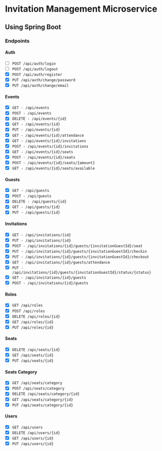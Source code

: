 # Invitation Management Microservice

## Using Spring Boot

### Endpoints
#### Auth
- [ ] `POST /api/auth/login`
- [ ] `POST /api/auth/logout`
- [x] `POST /api/auth/register`
- [x] `PUT /api/auth/change/password`
- [x] `PUT /api/auth/change/email`

#### Events
- [x] `GET - /api/events`
- [x] `POST - /api/events`
- [x] `DELETE - /api/events/{id}`
- [x] `GET - /api/events/{id}`
- [x] `PUT - /api/events/{id}`
- [x] `GET - /api/events/{id}/attendance`
- [x] `GET - /api/events/{id}/invitations`
- [x] `POST - /api/events/{id}/invitations`
- [x] `GET - /api/events/{id}/seats`
- [x] `POST - /api/events/{id}/seats`
- [x] `POST - /api/events/{id}/seats/{amount}`
- [x] `GET - /api/events/{id}/seats/available`

#### Guests
- [x] `GET - /api/guests`
- [x] `POST - /api/guests`
- [x] `DELETE - /api/guests/{id}`
- [x] `GET - /api/guests/{id}`
- [x] `PUT - /api/guests/{id}`

#### Invitations
- [x] `GET - /api/invitations/{id}`
- [x] `PUT - /api/invitations/{id}`
- [x] `POST - /api/invitations/{id}/guests/{invitationGuestId}/seat`
- [x] `PUT - /api/invitations/{id}/guests/{invitationGuestId}/checkin`
- [x] `PUT - /api/invitations/{id}/guests/{invitationGuestId}/checkout`
- [x] `GET - /api/invitations/{id}/guests/attendance`
- [x] `PUT - /api/invitations/{id}/guests/{invitationGuestId}/status/{status}`
- [x] `GET - /api/invitations/{id}/guests`
- [x] `POST - /api/invitations/{id}/guests`

#### Roles
- [x] `GET /api/roles`
- [x] `POST /api/roles`
- [x] `DELETE /api/roles/{id}`
- [x] `GET /api/roles/{id}`
- [x] `PUT /api/roles/{id}`

#### Seats
- [x] `DELETE /api/seats/{id}`
- [x] `GET /api/seats/{id}`
- [x] `PUT /api/seats/{id}`

#### Seats Category
- [x] `GET /api/seats/category`
- [x] `POST /api/seats/category`
- [x] `DELETE /api/seats/category/{id}`
- [x] `GET /api/seats/category/{id}`
- [x] `PUT /api/seats/category/{id}`

#### Users
- [x] `GET /api/users`
- [x] `DELETE /api/users/{id}`
- [x] `GET /api/users/{id}`
- [x] `PUT /api/users/{id}`
